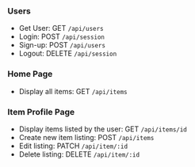 ### Users

- Get User: GET `/api/users`
- Login: POST `/api/session`
- Sign-up: POST `/api/users`
- Logout: DELETE `/api/session`

### Home Page

- Display all items: GET `/api/items`

### Item Profile Page

- Display items listed by the user: GET `/api/items/id`
- Create new item listing: POST `/api/items`
- Edit listing: PATCH `/api/item/:id`
- Delete listing: DELETE `/api/item/:id`
